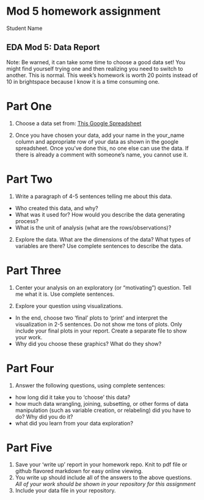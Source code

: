 Mod 5 homework assignment
================
Student Name

## EDA Mod 5: Data Report

Note: Be warned, it can take some time to choose a good data set! You
might find yourself trying one and then realizing you need to switch to
another. This is normal. This week’s homework is worth 20 points instead
of 10 in brightspace because I know it is a time consuming one.

# Part One

1.  Choose a data set from: [This Google
    Spreadsheet](https://docs.google.com/spreadsheets/d/1B9ZwDU1gFsa9MLZaqg2EVk48tPIOc9qUZkf16t4xj4k/edit?usp=sharing)

2.  Once you have chosen your data, add your name in the your_name
    column and appropriate row of your data as shown in the google
    spreadsheet. Once you’ve done this, no one else can use the data. If
    there is already a comment with someone’s name, you cannot use it.

# Part Two

1.  Write a paragraph of 4-5 sentences telling me about this data.

-   Who created this data, and why?
-   What was it used for? How would you describe the data generating
    process?
-   What is the unit of analysis (what are the rows/observations)?

2.  Explore the data. What are the dimensions of the data? What types of
    variables are there? Use complete sentences to describe the data.

# Part Three

1.  Center your analysis on an exploratory (or “motivating”) question.
    Tell me what it is. Use complete sentences.

2.  Explore your question using visualizations.

-   In the end, choose two ‘final’ plots to ‘print’ and interpret the
    visualization in 2-5 sentences. Do not show me tons of plots. Only
    include your final plots in your report. Create a separate file to
    show your work.
-   Why did you choose these graphics? What do they show?

# Part Four

1.  Answer the following questions, using complete sentences:

-   how long did it take you to ‘choose’ this data?
-   how much data wrangling, joining, subsetting, or other forms of data
    manipulation (such as variable creation, or relabeling) did you have
    to do? Why did you do it?
-   what did you learn from your data exploration?

# Part Five

1.  Save your ‘write up’ report in your homework repo. Knit to pdf file
    or github flavored markdown for easy online viewing.
2.  You write up should include all of the answers to the above
    questions. *All of your work should be shown in your repository for
    this assignment*
3.  Include your data file in your repository.
